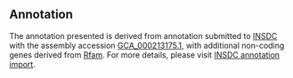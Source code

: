 

Annotation
----------

The annotation presented is derived from annotation submitted to
[INSDC](http://www.insdc.org) with the assembly accession
[GCA\_000213175.1](http://www.ebi.ac.uk/ena/data/view/GCA_000213175.1),
with additional non-coding genes derived from
[Rfam](http://rfam.xfam.org/). For more details, please visit [INSDC
annotation
import](http://ensemblgenomes.org/info/data/insdc_annotation).
